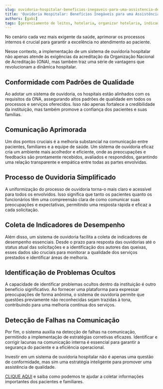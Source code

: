 ```yaml
---
slug: ouvidoria-hospitalar-beneficios-inegaveis-para-uma-assistencia-de-qualidade
title: 'Ouvidoria Hospitalar: Benefícios Inegáveis para uma Assistência de Qualidade' 
authors: [gabi]
tags: [gerenciamento de leitos, hotelaria, organizar hotelaria, indicadores, ouvidoria hospitalar]
---
```

<head>
  <script type="text/javascript" async src="https://d335luupugsy2.cloudfront.net/js/loader-scripts/9313c8fa-9729-4f09-a957-8ac656cf95d3-loader.js" ></script>
</head>

No cenário cada vez mais exigente da saúde, aprimorar os processos internos é crucial para garantir a excelência no atendimento ao paciente.

Nesse contexto, a implementação de um sistema de ouvidoria hospitalar não apenas atende às exigências da acreditação da Organização Nacional de Acreditação (ONA), mas também traz uma série de vantagens que revolucionam a dinâmica hospitalar.

## Conformidade com Padrões de Qualidade

Ao adotar um sistema de ouvidoria, os hospitais estão alinhados com os requisitos da ONA, assegurando altos padrões de qualidade em todos os processos e serviços oferecidos. Isso não apenas fortalece a credibilidade da instituição, mas também promove a confiança dos pacientes e suas famílias.

## Comunicação Aprimorada

Um dos pontos cruciais é a melhoria substancial na comunicação entre pacientes, familiares e a equipe de saúde. Um sistema de ouvidoria eficaz cria um ambiente mais acolhedor e eficiente, onde as preocupações e feedbacks são prontamente recebidos, avaliados e respondidos, garantindo uma relação transparente e empática entre todas as partes envolvidas.

## Processo de Ouvidoria Simplificado

A uniformização do processo de ouvidoria torna-o mais claro e acessível para todos os envolvidos. Isso significa que tanto os pacientes quanto os funcionários têm uma compreensão clara de como comunicar suas preocupações e expectativas, permitindo uma resposta rápida e eficaz a cada solicitação.

## Coleta de Indicadores de Desempenho

Além disso, um sistema de ouvidoria facilita a coleta de indicadores de desempenho essenciais. Desde o prazo para resposta das ouvidorias até o status atual das solicitações e a identificação dos autores das queixas, esses dados são cruciais para monitorar a qualidade dos serviços prestados e identificar áreas de melhoria.

## Identificação de Problemas Ocultos

A capacidade de identificar problemas ocultos dentro da instituição é outro benefício significativo. Ao fornecer uma plataforma para expressar preocupações de forma anônima, o sistema de ouvidoria permite que questões previamente não reconhecidas sejam trazidas à tona, contribuindo para uma melhoria contínua dos serviços.

## Detecção de Falhas na Comunicação

Por fim, o sistema auxilia na detecção de falhas na comunicação, permitindo a implementação de estratégias corretivas eficazes. Identificar e corrigir lacunas na comunicação interna é essencial para garantir a segurança do paciente e a eficiência operacional.

Investir em um sistema de ouvidoria hospitalar não é apenas uma questão de conformidade, mas sim uma estratégia inteligente para promover uma assistência de qualidade.

[CLIQUE AQUI](https://produtos.nymeriasoft.com.br/ouvidoria-hospitalar) e saiba como podemos te ajudar a coletar informações importantes dos pacientes e familiares.
